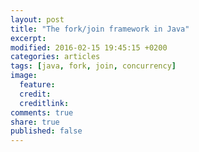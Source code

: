 ```yaml
---
layout: post
title: "The fork/join framework in Java"
excerpt: 
modified: 2016-02-15 19:45:15 +0200
categories: articles
tags: [java, fork, join, concurrency]
image:
  feature: 
  credit: 
  creditlink: 
comments: true
share: true
published: false
---
```

